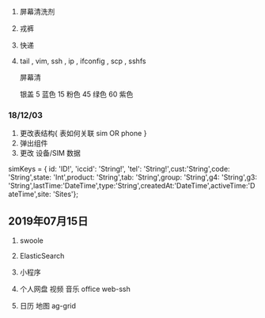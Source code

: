 1. 屏幕清洗剂
2. 戎裤
3. 快递
4. 
    <!-- cd, -->
    <!-- ls, -->
    <!-- grep, -->
    <!-- find, -->
    <!-- cp, -->
    <!-- mv, -->
    <!-- rm, -->
    <!-- tar, -->
    <!-- cat, -->
    tail ,
    vim,
    ssh ,
    ip ,
    ifconfig ,
    scp ,
    sshfs

    <!-- 便利贴 -->
    屏幕清
    
    银盖
      5 蓝色
    15 粉色
    45 绿色
    60 紫色
  

### 18/12/03
1. 更改表结构{
  表如何关联
  sim  OR  phone
}
2. 弹出组件
3. 更改 设备/SIM 数据

  simKeys = { id: 'ID!', 'iccid': 'String!', 'tel': 'String!',cust:'String',code: 'String',state: 'Int',product: 'String',tab: 'String',group: 'String',g4: 'String',g3: 'String',lastTime:'DateTime',type:'String',createdAt:'DateTime',activeTime:'DateTime',site: 'Sites'};

## 2019年07月15日
1. swoole
2. ElasticSearch
2. 小程序
3. 个人网盘 视频 音乐 office  web-ssh

4. 日历 地图 ag-grid
    
